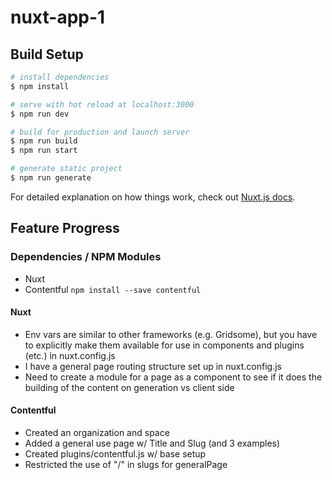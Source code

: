 # nuxt-app-1

## Build Setup

```bash
# install dependencies
$ npm install

# serve with hot reload at localhost:3000
$ npm run dev

# build for production and launch server
$ npm run build
$ npm run start

# generate static project
$ npm run generate
```

For detailed explanation on how things work, check out [Nuxt.js docs](https://nuxtjs.org).

## Feature Progress

### Dependencies / NPM Modules

- Nuxt
- Contentful `npm install --save contentful`

#### Nuxt

- Env vars are similar to other frameworks (e.g. Gridsome), but you have to explicitly make them available for use in components and plugins (etc.) in nuxt.config.js
- I have a general page routing structure set up in nuxt.config.js
- Need to create a module for a page as a component to see if it does the building of the content on generation vs client side

#### Contentful

- Created an organization and space
- Added a general use page w/ Title and Slug (and 3 examples)
- Created plugins/contentful.js w/ base setup
- Restricted the use of "/" in slugs for generalPage
